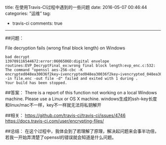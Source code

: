 title: 在使用Travis-CI过程中遇到的一些问题
date: 2016-05-07 00:46:44
categories: "运维”
tag: 
- travis-ci
comments: true
---

##问题：

File decryption fails (wrong final block length) on Windows

```
bad decrypt
139709116544672:error:0606506D:digital envelope routines:EVP_DecryptFinal_ex:wrong final block length:evp_enc.c:532:
The command "openssl aes-256-cbc -K encrypted048ea30036f2key−ivencrypted048ea30036f2key−ivencrypted_048ea30036f2_iv -in file.enc -out file -d" failed and exited with 1 during .
Your build has been stopped.
```
<!-- more --> 

##答案：
There is a report of this function not working on a local Windows machine. Please use a Linux or OS X machine.
windows生成的ssh-key长度和linux/mac不一样，key不一样就无法将私钥解开

##相关：
https://github.com/travis-ci/travis-ci/issues/4746
https://docs.travis-ci.com/user/encrypting-files/

##总结：
在这个过程中，我体会到了若理解了原理，解决起问题来会事半功倍，若我一开始弄清楚了openssl的错误就会知道是什么问题。